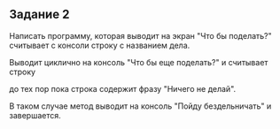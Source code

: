 ## Задание 2
Написать программу, которая выводит на экран "Что бы поделать?" считывает с консоли строку с названием дела.

Выводит циклично на консоль "Что бы еще поделать?" и считывает строку

до тех пор пока строка содержит фразу "Ничего не делай".

В таком случае метод выводит на консоль "Пойду бездельничать" и завершается.